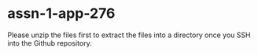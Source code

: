 # assn-1-app-276

Please unzip the files first to extract the files into a directory once you SSH into the Github repository. 
